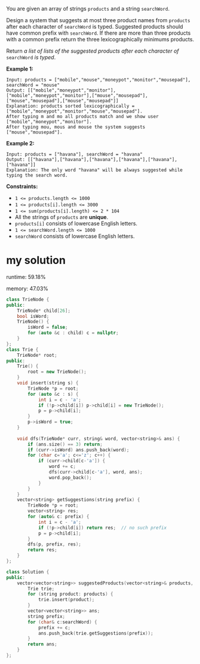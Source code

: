 You are given an array of strings `products` and a string `searchWord`.

Design a system that suggests at most three product names from `products` after each character of `searchWord` is typed. Suggested products should have common prefix with `searchWord`. If there are more than three products with a common prefix return the three lexicographically minimums products.

Return *a list of lists of the suggested products after each character of* `searchWord` *is typed*.

 

**Example 1:**

```
Input: products = ["mobile","mouse","moneypot","monitor","mousepad"], searchWord = "mouse"
Output: [["mobile","moneypot","monitor"],["mobile","moneypot","monitor"],["mouse","mousepad"],["mouse","mousepad"],["mouse","mousepad"]]
Explanation: products sorted lexicographically = ["mobile","moneypot","monitor","mouse","mousepad"].
After typing m and mo all products match and we show user ["mobile","moneypot","monitor"].
After typing mou, mous and mouse the system suggests ["mouse","mousepad"].
```

**Example 2:**

```
Input: products = ["havana"], searchWord = "havana"
Output: [["havana"],["havana"],["havana"],["havana"],["havana"],["havana"]]
Explanation: The only word "havana" will be always suggested while typing the search word.
```

 

**Constraints:**

- `1 <= products.length <= 1000`
- `1 <= products[i].length <= 3000`
- `1 <= sum(products[i].length) <= 2 * 104`
- All the strings of `products` are **unique**.
- `products[i]` consists of lowercase English letters.
- `1 <= searchWord.length <= 1000`
- `searchWord` consists of lowercase English letters.

# my solution

runtime: 59.18%

memory: 47.03%

```c++
class TrieNode {
public:
    TrieNode* child[26];
    bool isWord;
    TrieNode() {
        isWord = false;
        for (auto &c : child) c = nullptr;
    }
};
class Trie {
    TrieNode* root;
public:
    Trie() {
        root = new TrieNode();
    }
    void insert(string s) {
        TrieNode *p = root;
        for (auto &c : s) {
            int i = c - 'a';
            if (!p->child[i]) p->child[i] = new TrieNode();
            p = p->child[i];
        }
        p->isWord = true;
    }
    
    void dfs(TrieNode* curr, string& word, vector<string>& ans) {
        if (ans.size() == 3) return;
        if (curr->isWord) ans.push_back(word);
        for (char c='a'; c<='z'; c++) {
            if (curr->child[c-'a']) {
                word += c;
                dfs(curr->child[c-'a'], word, ans);
                word.pop_back();
            }
        }
    }
    vector<string> getSuggestions(string prefix) {
        TrieNode *p = root;
        vector<string> res;
        for (auto& c: prefix) {
            int i = c - 'a';
            if (!p->child[i]) return res;  // no such prefix
            p = p->child[i];
        }
        dfs(p, prefix, res);
        return res;
    }
};

class Solution {
public:
    vector<vector<string>> suggestedProducts(vector<string>& products, string searchWord) {
        Trie trie;
        for (string product: products) {
            trie.insert(product);
        }
        vector<vector<string>> ans;
        string prefix;
        for (char& c:searchWord) {
            prefix += c;
            ans.push_back(trie.getSuggestions(prefix));
        }
        return ans;
    }
};
```

